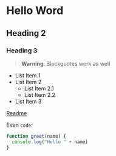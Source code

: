 # Hello Word

## Heading 2
### Heading 3

> **Warning**: Blockquotes work as well

* List Item 1
* List Item 2
  * List Item 2.1
  * List Item 2.2
* List Item 3

[Readme](README.md)

Even `code`:

```javascript
function greet(name) {
  console.log("Hello " + name)
}